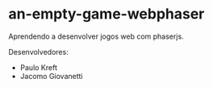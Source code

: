 # an-empty-game-webphaser
Aprendendo a desenvolver jogos web com phaserjs.

Desenvolvedores:

- Paulo Kreft
- Jacomo Giovanetti
